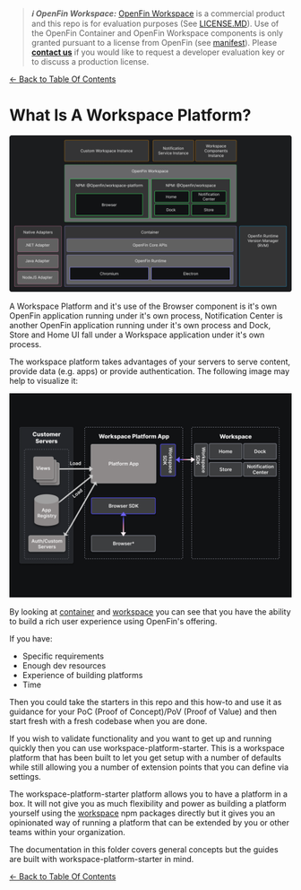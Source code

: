 > **_:information_source: OpenFin Workspace:_** [OpenFin Workspace](https://www.openfin.co/workspace/) is a commercial product and this repo is for evaluation purposes (See [LICENSE.MD](../LICENSE.MD)). Use of the OpenFin Container and OpenFin Workspace components is only granted pursuant to a license from OpenFin (see [manifest](../public/manifest.fin.json)). Please [**contact us**](https://www.openfin.co/workspace/poc/) if you would like to request a developer evaluation key or to discuss a production license.

[<- Back to Table Of Contents](../README.md)

# What Is A Workspace Platform?

![What is a workspace platform?](./assets/workspace-platform.png)

A Workspace Platform and it's use of the Browser component is it's own OpenFin application running under it's own process, Notification Center is another OpenFin application running under it's own process and Dock, Store and Home UI fall under a Workspace application under it's own process.

The workspace platform takes advantages of your servers to serve content, provide data (e.g. apps) or provide authentication. The following image may help to visualize it:

![Workspace Platform with Services](./assets/workspace-platform-with-servers.png)

By looking at [container](./what-is-container.md) and [workspace](./what-is-workspace.md) you can see that you have the ability to build a rich user experience using OpenFin's offering.

If you have:

- Specific requirements
- Enough dev resources
- Experience of building platforms
- Time

Then you could take the starters in this repo and this how-to and use it as guidance for your PoC (Proof of Concept)/PoV (Proof of Value) and then start fresh with a fresh codebase when you are done.

If you wish to validate functionality and you want to get up and running quickly then you can use workspace-platform-starter. This is a workspace platform that has been built to let you get setup with a number of defaults while still allowing you a number of extension points that you can define via settings.

The workspace-platform-starter platform allows you to have a platform in a box. It will not give you as much flexibility and power as building a platform yourself using the [workspace](./what-is-workspace.md) npm packages directly but it gives you an opinionated way of running a platform that can be extended by you or other teams within your organization.

The documentation in this folder covers general concepts but the guides are built with workspace-platform-starter in mind.

[<- Back to Table Of Contents](../README.md)
